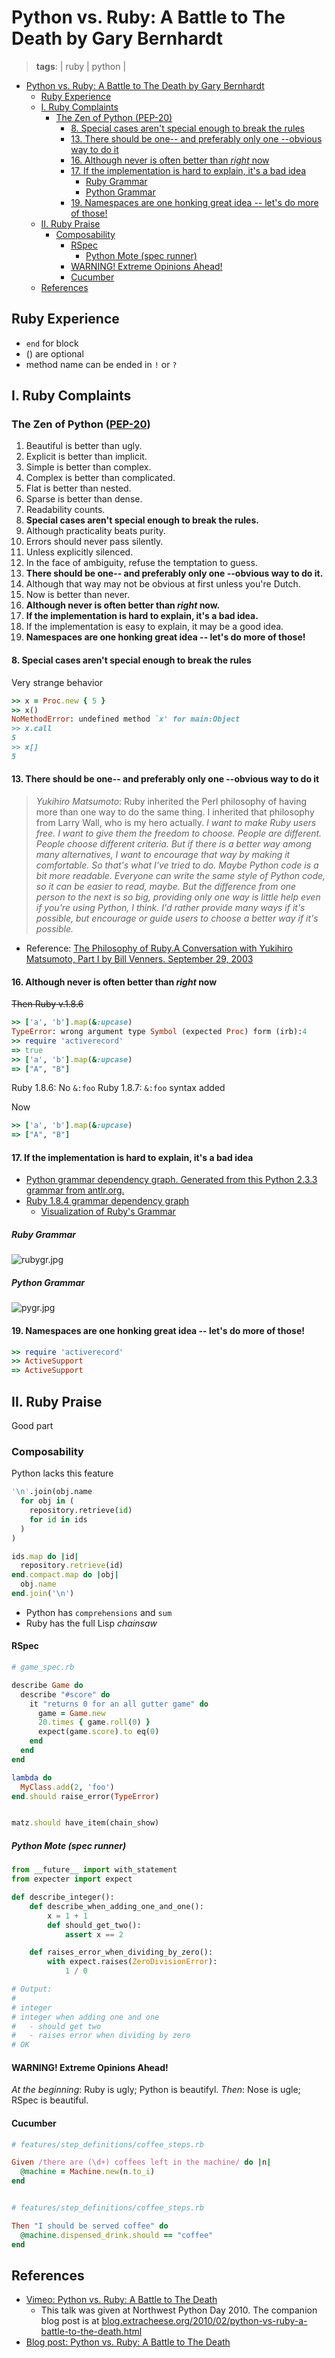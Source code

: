 # Python vs. Ruby: A Battle to The Death by Gary Bernhardt
> **tags**: | ruby | python |

- [Python vs. Ruby: A Battle to The Death by Gary Bernhardt](#python-vs-ruby-a-battle-to-the-death-by-gary-bernhardt)
  - [Ruby Experience](#ruby-experience)
  - [I. Ruby Complaints](#i-ruby-complaints)
    - [The Zen of Python (PEP-20)](#the-zen-of-python-pep-20)
      - [8. Special cases aren't special enough to break the rules](#8-special-cases-arent-special-enough-to-break-the-rules)
      - [13. There should be one-- and preferably only one --obvious way to do it](#13-there-should-be-one---and-preferably-only-one---obvious-way-to-do-it)
      - [16. Although never is often better than *right* now](#16-although-never-is-often-better-than-right-now)
      - [17. If the implementation is hard to explain, it's a bad idea](#17-if-the-implementation-is-hard-to-explain-its-a-bad-idea)
        - [Ruby Grammar](#ruby-grammar)
        - [Python Grammar](#python-grammar)
      - [19. Namespaces are one honking great idea -- let's do more of those!](#19-namespaces-are-one-honking-great-idea----lets-do-more-of-those)
  - [II. Ruby Praise](#ii-ruby-praise)
    - [Composability](#composability)
      - [RSpec](#rspec)
        - [Python Mote (spec runner)](#python-mote-spec-runner)
      - [WARNING! Extreme Opinions Ahead!](#warning-extreme-opinions-ahead)
      - [Cucumber](#cucumber)
  - [References](#references)

## Ruby Experience

* `end` for block
* () are optional
* method name can be ended in `!` or `?`

## I. Ruby Complaints

### The Zen of Python ([PEP-20](https://www.python.org/dev/peps/pep-0020/))

1. Beautiful is better than ugly.
2. Explicit is better than implicit.
3. Simple is better than complex.
4. Complex is better than complicated.
5. Flat is better than nested.
6. Sparse is better than dense.
7. Readability counts.
8. **Special cases aren't special enough to break the rules.**
9. Although practicality beats purity.
10. Errors should never pass silently.
11. Unless explicitly silenced.
12. In the face of ambiguity, refuse the temptation to guess.
13. **There should be one-- and preferably only one --obvious way to do it.**
14. Although that way may not be obvious at first unless you're Dutch.
15. Now is better than never.
16. **Although never is often better than *right* now.**
17. **If the implementation is hard to explain, it's a bad idea.**
18. If the implementation is easy to explain, it may be a good idea.
19. **Namespaces are one honking great idea -- let's do more of those!**

#### 8. Special cases aren't special enough to break the rules

Very strange behavior

```ruby
>> x = Proc.new { 5 }
>> x()
NoMethodError: undefined method `x' for main:Object
>> x.call
5
>> x[]
5
```

#### 13. There should be one-- and preferably only one --obvious way to do it

> *Yukihiro Matsumoto*: Ruby inherited the Perl philosophy of having more than one way to do the same thing. I inherited that philosophy from Larry Wall, who is my hero actually. *I want to make Ruby users free. I want to give them the freedom to choose. People are different. People choose different criteria. But if there is a better way among many alternatives, I want to encourage that way by making it comfortable. So that's what I've tried to do. Maybe Python code is a bit more readable. Everyone can write the same style of Python code, so it can be easier to read, maybe. But the difference from one person to the next is so big, providing only one way is little help even if you're using Python, I think. I'd rather provide many ways if it's possible, but encourage or guide users to choose a better way if it's possible.*
- Reference: [The Philosophy of Ruby.A Conversation with Yukihiro Matsumoto, Part I by Bill Venners. September 29, 2003](http://www.artima.com/intv/ruby3.html)

#### 16. Although never is often better than *right* now

~~Then Ruby v.1.8.6~~
```ruby
>> ['a', 'b'].map(&:upcase)
TypeError: wrong argument type Symbol (expected Proc) form (irb):4
>> require 'activerecord'
=> true
>> ['a', 'b'].map(&:upcase)
=> ["A", "B"]
```
Ruby 1.8.6: No `&:foo`
Ruby 1.8.7: `&:foo` syntax added

Now
```ruby
>> ['a', 'b'].map(&:upcase)
=> ["A", "B"]
```

#### 17. If the implementation is hard to explain, it's a bad idea

* [Python grammar dependency graph. Generated from this Python 2.3.3 grammar from antlr.org.](https://www.flickr.com/photos/nicksieger/281055485/in/photostream/)
* [Ruby 1.8.4 grammar dependency graph](https://www.flickr.com/photos/nicksieger/280661836/in/photostream/)
  * [Visualization of Ruby's Grammar](http://blog.nicksieger.com/articles/2006/10/27/visualization-of-rubys-grammar/)

##### Ruby Grammar

![rubygr.jpg](2016-11-30-python-vs-ruby-battle-to-the-death-by-gary-bernhardt/rbgr.jpg)

##### Python Grammar

![pygr.jpg](2016-11-30-python-vs-ruby-battle-to-the-death-by-gary-bernhardt/pygr.jpg)

#### 19. Namespaces are one honking great idea -- let's do more of those!


```ruby
>> require 'activerecord'
>> ActiveSupport
=> ActiveSupport
```

## II. Ruby Praise

Good part

### Composability

Python lacks this feature

```python
'\n'.join(obj.name
  for obj in (
    repository.retrieve(id)
    for id in ids
  )
)
```

```ruby
ids.map do |id|
  repository.retrieve(id)
end.compact.map do |obj|
  obj.name
end.join('\n')
```

- Python has `comprehensions` and `sum`
- Ruby has the full Lisp *chainsaw*

#### RSpec

```ruby
# game_spec.rb

describe Game do
  describe "#score" do
    it "returns 0 for an all gutter game" do
      game = Game.new
      20.times { game.roll(0) }
      expect(game.score).to eq(0)
    end
  end
end
```


```ruby
lambda do
  MyClass.add(2, 'foo')
end.should raise_error(TypeError)


matz.should have_item(chain_show)
```

##### Python Mote (spec runner)

```python
from __future__ import with_statement
from expecter import expect

def describe_integer():
    def describe_when_adding_one_and_one():
        x = 1 + 1
        def should_get_two():
            assert x == 2

    def raises_error_when_dividing_by_zero():
        with expect.raises(ZeroDivisionError):
            1 / 0

# Output:
#
# integer
# integer when adding one and one
#   - should get two
#   - raises error when dividing by zero
# OK
```

#### WARNING! Extreme Opinions Ahead!

*At the beginning*: Ruby is ugly; Python is beautifyl.
*Then*:             Nose is ugle; RSpec is beautiful.

#### Cucumber

```ruby
# features/step_definitions/coffee_steps.rb

Given /there are (\d+) coffees left in the machine/ do |n|
  @machine = Machine.new(n.to_i)
end


# features/step_definitions/coffee_steps.rb

Then "I should be served coffee" do
  @machine.dispensed_drink.should == "coffee"
end
```

## References

* [Vimeo: Python vs. Ruby: A Battle to The Death](https://vimeo.com/9471538)
  * This talk was given at Northwest Python Day 2010. The companion blog post is at [blog.extracheese.org/2010/02/python-vs-ruby-a-battle-to-the-death.html](http://blog.extracheese.org/2010/02/python-vs-ruby-a-battle-to-the-death.html)
* [Blog post: Python vs. Ruby: A Battle to The Death](http://blog.extracheese.org/2010/02/python-vs-ruby-a-battle-to-the-death.html)